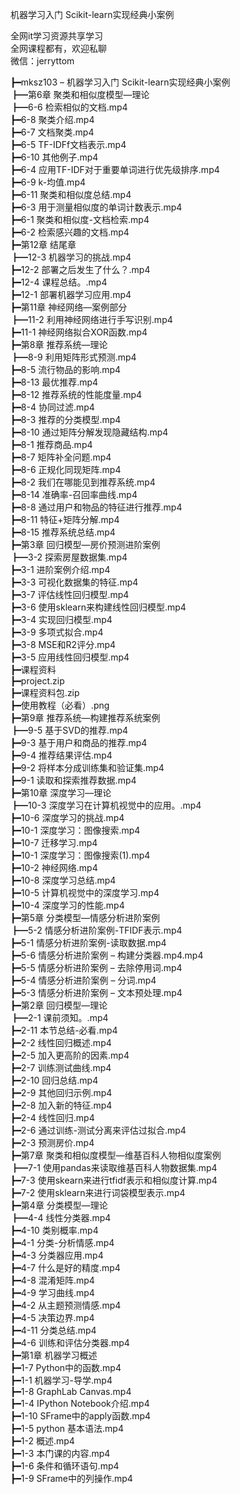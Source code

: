 机器学习入门 Scikit-learn实现经典小案例

全网it学习资源共享学习<br>全网课程都有，欢迎私聊<br>微信：jerryttom<br>

┣━mksz103 – 机器学习入门 Scikit-learn实现经典小案例<br> ┣━第6章 聚类和相似度模型—理论<br> ┣━6-6 检索相似的文档.mp4<br> ┣━6-8 聚类介绍.mp4<br> ┣━6-7 文档聚类.mp4<br> ┣━6-5 TF-IDFf文档表示.mp4<br> ┣━6-10 其他例子.mp4<br> ┣━6-4 应用TF-IDF对于重要单词进行优先级排序.mp4<br> ┣━6-9 k-均值.mp4<br> ┣━6-11 聚类和相似度总结.mp4<br> ┣━6-3 用于测量相似度的单词计数表示.mp4<br> ┣━6-1 聚类和相似度-文档检索.mp4<br> ┣━6-2 检索感兴趣的文档.mp4<br> ┣━第12章 结尾章<br> ┣━12-3 机器学习的挑战.mp4<br> ┣━12-2 部署之后发生了什么？.mp4<br> ┣━12-4 课程总结。.mp4<br> ┣━12-1 部署机器学习应用.mp4<br> ┣━第11章 神经网络—案例部分<br> ┣━11-2 利用神经网络进行手写识别.mp4<br> ┣━11-1 神经网络拟合XOR函数.mp4<br> ┣━第8章 推荐系统—理论<br> ┣━8-9 利用矩阵形式预测.mp4<br> ┣━8-5 流行物品的影响.mp4<br> ┣━8-13 最优推荐.mp4<br> ┣━8-12 推荐系统的性能度量.mp4<br> ┣━8-4 协同过滤.mp4<br> ┣━8-3 推荐的分类模型.mp4<br> ┣━8-10 通过矩阵分解发现隐藏结构.mp4<br> ┣━8-1 推荐商品.mp4<br> ┣━8-7 矩阵补全问题.mp4<br> ┣━8-6 正规化同现矩阵.mp4<br> ┣━8-2 我们在哪能见到推荐系统.mp4<br> ┣━8-14 准确率-召回率曲线.mp4<br> ┣━8-8 通过用户和物品的特征进行推荐.mp4<br> ┣━8-11 特征+矩阵分解.mp4<br> ┣━8-15 推荐系统总结.mp4<br> ┣━第3章 回归模型—房价预测进阶案例<br> ┣━3-2 探索房屋数据集.mp4<br> ┣━3-1 进阶案例介绍.mp4<br> ┣━3-3 可视化数据集的特征.mp4<br> ┣━3-7 评估线性回归模型.mp4<br> ┣━3-6 使用sklearn来构建线性回归模型.mp4<br> ┣━3-4 实现回归模型.mp4<br> ┣━3-9 多项式拟合.mp4<br> ┣━3-8 MSE和R2评分.mp4<br> ┣━3-5 应用线性回归模型.mp4<br> ┣━课程资料<br> ┣━project.zip<br> ┣━课程资料包.zip<br> ┣━使用教程（必看）.png<br> ┣━第9章 推荐系统—构建推荐系统案例<br> ┣━9-5 基于SVD的推荐.mp4<br> ┣━9-3 基于用户和商品的推荐.mp4<br> ┣━9-4 推荐结果评估.mp4<br> ┣━9-2 将样本分成训练集和验证集.mp4<br> ┣━9-1 读取和探索推荐数据.mp4<br> ┣━第10章 深度学习—理论<br> ┣━10-3 深度学习在计算机视觉中的应用。.mp4<br> ┣━10-6 深度学习的挑战.mp4<br> ┣━10-1 深度学习：图像搜索.mp4<br> ┣━10-7 迁移学习.mp4<br> ┣━10-1 深度学习：图像搜索(1).mp4<br> ┣━10-2 神经网络.mp4<br> ┣━10-8 深度学习总结.mp4<br> ┣━10-5 计算机视觉中的深度学习.mp4<br> ┣━10-4 深度学习的性能.mp4<br> ┣━第5章 分类模型—情感分析进阶案例<br> ┣━5-2 情感分析进阶案例-TFIDF表示.mp4<br> ┣━5-1 情感分析进阶案例-读取数据.mp4<br> ┣━5-6 情感分析进阶案例 – 构建分类器.mp4.mp4<br> ┣━5-5 情感分析进阶案例 – 去除停用词.mp4<br> ┣━5-4 情感分析进阶案例 – 分词.mp4<br> ┣━5-3 情感分析进阶案例 – 文本预处理.mp4<br> ┣━第2章 回归模型—理论<br> ┣━2-1 课前须知。.mp4<br> ┣━2-11 本节总结-必看.mp4<br> ┣━2-2 线性回归概述.mp4<br> ┣━2-5 加入更高阶的因素.mp4<br> ┣━2-7 训练测试曲线.mp4<br> ┣━2-10 回归总结.mp4<br> ┣━2-9 其他回归示例.mp4<br> ┣━2-8 加入新的特征.mp4<br> ┣━2-4 线性回归.mp4<br> ┣━2-6 通过训练-测试分离来评估过拟合.mp4<br> ┣━2-3 预测房价.mp4<br> ┣━第7章 聚类和相似度模型—维基百科人物相似度案例<br> ┣━7-1 使用pandas来读取维基百科人物数据集.mp4<br> ┣━7-3 使用skearn来进行tfidf表示和相似度计算.mp4<br> ┣━7-2 使用sklearn来进行词袋模型表示.mp4<br> ┣━第4章 分类模型—理论<br> ┣━4-4 线性分类器.mp4<br> ┣━4-10 类别概率.mp4<br> ┣━4-1 分类-分析情感.mp4<br> ┣━4-3 分类器应用.mp4<br> ┣━4-7 什么是好的精度.mp4<br> ┣━4-8 混淆矩阵.mp4<br> ┣━4-9 学习曲线.mp4<br> ┣━4-2 从主题预测情感.mp4<br> ┣━4-5 决策边界.mp4<br> ┣━4-11 分类总结.mp4<br> ┣━4-6 训练和评估分类器.mp4<br> ┣━第1章 机器学习概述<br> ┣━1-7 Python中的函数.mp4<br> ┣━1-1 机器学习-导学.mp4<br> ┣━1-8 GraphLab Canvas.mp4<br> ┣━1-4 IPython Notebook介绍.mp4<br> ┣━1-10 SFrame中的apply函数.mp4<br> ┣━1-5 python 基本语法.mp4<br> ┣━1-2 概述.mp4<br> ┣━1-3 本门课的内容.mp4<br> ┣━1-6 条件和循环语句.mp4<br> ┣━1-9 SFrame中的列操作.mp4